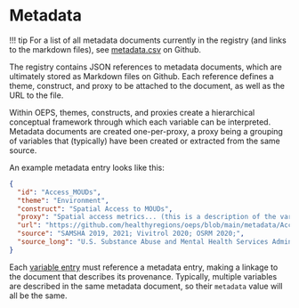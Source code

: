 # Metadata

!!! tip
    For a list of all metadata documents currently in the registry (and links to the markdown files), see [metadata.csv](https://github.com/healthyregions/oeps/blob/main/docs/src/reference/registry/metadata.csv) on Github.

The registry contains JSON references to metadata documents, which are ultimately stored as Markdown files on Github. Each reference defines a theme, construct, and proxy to be attached to the document, as well as the URL to the file.

Within OEPS, themes, constructs, and proxies create a hierarchical conceptual framework through which each variable can be interpreted. Metadata documents are created one-per-proxy, a proxy being a grouping of variables that (typically) have been created or extracted from the same source.

An example metadata entry looks like this:

```json
{
  "id": "Access_MOUDs",
  "theme": "Environment",
  "construct": "Spatial Access to MOUDs",
  "proxy": "Spatial access metrics... (this is a description of the variables themselves)",
  "url": "https://github.com/healthyregions/oeps/blob/main/metadata/Access_MOUDs.md",
  "source": "SAMSHA 2019, 2021; Vivitrol 2020; OSRM 2020;",
  "source_long": "U.S. Substance Abuse and Mental Health Services Administration, Treatment Locator Tool, 2019; Vivitrol, 2020; Open Source Routing Machine, 2020"
}
```

Each [variable entry](variables.md) must reference a metadata entry, making a linkage to the document that describes its provenance. Typically, multiple variables are described in the same metadata document, so their `metadata` value will all be the same.
